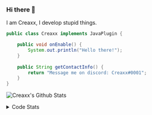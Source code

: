 ### Hi there 👋

I am Creaxx, I develop stupid things. 

```java
public class Creaxx implements JavaPlugin {

    public void onEnable() {
        System.out.println("Hello there!");
    }
    
    public String getContactInfo() {
        return "Message me on discord: Creaxx#0001";
    }
}
```

![Creaxx's Github Stats](https://github-readme-stats.vercel.app/api?username=CreaxxOG&show_icons=true&theme=dark&count_private=true)

<details>
  <summary>Code Stats</summary>

<!--START_SECTION:waka-->
![Code Time](http://img.shields.io/badge/Code%20Time-1%2C085%20hrs%2026%20mins-blue)

![Lines of code](https://img.shields.io/badge/From%20Hello%20World%20I%27ve%20Written-169%20lines%20of%20code-blue)

**🐱 My GitHub Data** 

> 🏆 132 Contributions in the Year 2023
 > 
> 📦 66.2 kB Used in GitHub's Storage 
 > 
> 🚫 Not Opted to Hire
 > 
> 📜 4 Public Repositories 
 > 
> 🔑 2 Private Repositories  
 > 
**I'm an Early 🐤** 

```text
🌞 Morning    53 commits     █░░░░░░░░░░░░░░░░░░░░░░░░   6.03% 
🌆 Daytime    453 commits    █████████████░░░░░░░░░░░░   51.54% 
🌃 Evening    354 commits    ██████████░░░░░░░░░░░░░░░   40.27% 
🌙 Night      19 commits     ░░░░░░░░░░░░░░░░░░░░░░░░░   2.16%

```
📅 **I'm Most Productive on Saturday** 

```text
Monday       86 commits     ██░░░░░░░░░░░░░░░░░░░░░░░   9.78% 
Tuesday      108 commits    ███░░░░░░░░░░░░░░░░░░░░░░   12.29% 
Wednesday    85 commits     ██░░░░░░░░░░░░░░░░░░░░░░░   9.67% 
Thursday     128 commits    ███░░░░░░░░░░░░░░░░░░░░░░   14.56% 
Friday       107 commits    ███░░░░░░░░░░░░░░░░░░░░░░   12.17% 
Saturday     240 commits    ██████░░░░░░░░░░░░░░░░░░░   27.3% 
Sunday       125 commits    ███░░░░░░░░░░░░░░░░░░░░░░   14.22%

```


📊 **This Week I Spent My Time On** 

```text
💬 Programming Languages: 
Java                     16 hrs 3 mins       ███████████████████████░░   93.39% 
Kotlin                   46 mins             █░░░░░░░░░░░░░░░░░░░░░░░░   4.49% 
YAML                     12 mins             ░░░░░░░░░░░░░░░░░░░░░░░░░   1.19% 
XML                      5 mins              ░░░░░░░░░░░░░░░░░░░░░░░░░   0.49% 
IDEA_MODULE              1 min               ░░░░░░░░░░░░░░░░░░░░░░░░░   0.19%

🔥 Editors: 
IntelliJ                 17 hrs 11 mins      █████████████████████████   100.0%

```

**I Mostly Code in Java** 

```text
Java                     13 repos            ████████████████░░░░░░░░░   65.0% 
Kotlin                   6 repos             ███████░░░░░░░░░░░░░░░░░░   30.0% 
EJS                      1 repo              █░░░░░░░░░░░░░░░░░░░░░░░░   5.0%

```



 Last Updated on 11/01/2023 01:41:12 UTC
<!--END_SECTION:waka-->
</details>
